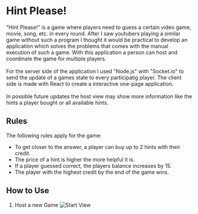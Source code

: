 # Hint Please!
"Hint Please!" is a game where players need to guess a certain video game, movie, song, etc. in every round.
After I saw youtubers playing a similar game without such a program I thought it would be practical to 
develop an application which solves the problems that comes with the manual execution of such a game.
With this application a person can host and coordinate the game for multiple players.
<br></br>
For the server side of the application I used "Node.js" with "Socket.io" to send the update of a games state to 
every participatig player. The client side is made with React to create a interactive one-page application.
<br></br>
In possible future updates the host view may show more information like the hints a player bought or 
all available hints.

## Rules
The following rules apply for the game:
* To get closer to the answer, a player can buy up to 2 hints with their credit.
* The price of a hint is higher the more helpful it is.
* If a player guessed correct, the players balance increases by 15.
* The player with the highest credit by the end of the game wins.

## How to Use
1. Host a new Game
![Start View](https://github.com/flakesbourg/hint_please_game/assets/112900790/63f4822d-3836-4a39-b84a-7818edba0b3f=x200)
